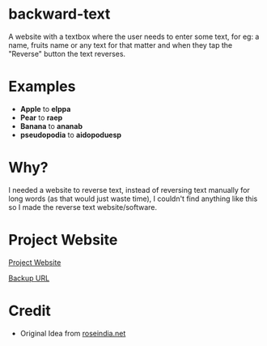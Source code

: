 # backward-text

A website with a textbox where the user needs to enter some text, for eg: a name, fruits name or any text for that matter and when they tap the "Reverse" button the text reverses.

# Examples

- **Apple** to **elppa**
- **Pear** to **raep**
- **Banana** to **ananab**
- **pseudopodia** to **aidopoduesp**

# Why?

I needed a website to reverse text, instead of reversing text manually for long words (as that would just waste time), I couldn't find anything like this so I made the reverse text website/software.

# Project Website

[Project Website](https://backward-text.kendalldoescoding.tech)

[Backup URL](https://backward-text.netlify.app)

# Credit

- Original Idea from [roseindia.net](https://www.roseindia.net/javascript/javascriptexamples/javascript-reverse-text-string.shtml)
